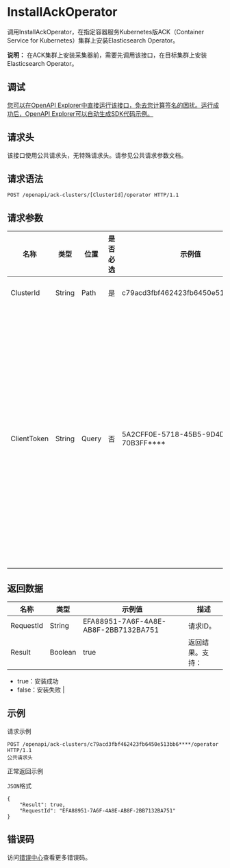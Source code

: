 # InstallAckOperator

调用InstallAckOperator，在指定容器服务Kubernetes版ACK（Container Service for Kubernetes）集群上安装Elasticsearch Operator。

**说明：** 在ACK集群上安装采集器前，需要先调用该接口，在目标集群上安装Elasticsearch Operator。

## 调试

[您可以在OpenAPI Explorer中直接运行该接口，免去您计算签名的困扰。运行成功后，OpenAPI Explorer可以自动生成SDK代码示例。](https://api.aliyun.com/#product=elasticsearch&api=InstallAckOperator&type=ROA&version=2017-06-13)

## 请求头

该接口使用公共请求头，无特殊请求头。请参见公共请求参数文档。

## 请求语法

```
POST /openapi/ack-clusters/[ClusterId]/operator HTTP/1.1
```

## 请求参数

|名称|类型|位置|是否必选|示例值|描述|
|--|--|--|----|---|--|
|ClusterId|String|Path|是|c79acd3fbf462423fb6450e513bb6\*\*\*\*|目标集群ID。 |
|ClientToken|String|Query|否|5A2CFF0E-5718-45B5-9D4D-70B3FF\*\*\*\*|用于保证请求的幂等性。由客户端生成该参数值，要保证在不同请求间唯一，最大不超过64个ASCII字符。 |

## 返回数据

|名称|类型|示例值|描述|
|--|--|---|--|
|RequestId|String|EFA88951-7A6F-4A8E-AB8F-2BB7132BA751|请求ID。 |
|Result|Boolean|true|返回结果。支持：

 -   true：安装成功
-   false：安装失败 |

## 示例

请求示例

```
POST /openapi/ack-clusters/c79acd3fbf462423fb6450e513bb6****/operator HTTP/1.1
公共请求头
```

正常返回示例

`JSON`格式

```
{
	"Result": true,
	"RequestId": "EFA88951-7A6F-4A8E-AB8F-2BB7132BA751"
}
```

## 错误码

访问[错误中心](https://error-center.alibabacloud.com/status/product/elasticsearch)查看更多错误码。

